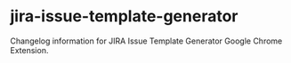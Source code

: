 # jira-issue-template-generator
Changelog information for JIRA Issue Template Generator Google Chrome Extension.
